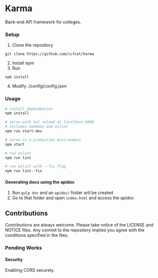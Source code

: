 # Karma
Back-end API framework for colleges.

### Setup
1. Clone the repository
```
git clone https://github.com/ccfcet/karma
```
2. Install npm
3. Run
```
npm install
```
4. Modify ./config/config.json

### Usage
``` bash
# install dependencies
npm install

# serve with hot reload at localhost:8080
# includes nodemon and eslint
npm run start-dev

# serve in a production environment
npm start

# run eslint
npm run lint

# run eslint with --fix flag
npm run lint--fix
```

#### Generating docs using the apidoc
1. Run ```gulp doc``` and an ```apidoc/``` folder will be created
2. Go to that folder and open ```index.html``` and access the apidoc

## Contributions
Contributions are always welcome. Please take notice of the LICENSE and NOTICE files. Any commit to the repository implies you agree with the conditions specified in the files.

### Pending Works

#### Security
Enabling CORS securely.
